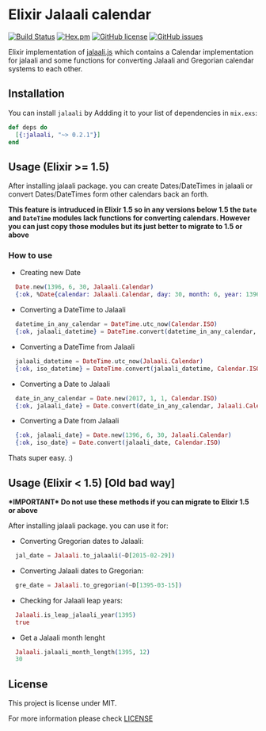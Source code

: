 # Elixir Jalaali calendar
[![Build Status](https://travis-ci.org/jalaali/elixir-jalaali.svg?branch=master)](https://travis-ci.org/jalaali/elixir-jalaali) [![Hex.pm](https://img.shields.io/badge/hex-0.2.1-blue.svg)](https://hex.pm/packages/jalaali) [![GitHub license](https://img.shields.io/badge/license-MIT-green.svg)](https://raw.githubusercontent.com/jalaali/elixir-jalaali/master/LICENSE) [![GitHub issues](https://img.shields.io/github/issues/jalaali/elixir-jalaali.svg)](https://github.com/jalaali/elixir-jalaali/issues)

Elixir implementation of [jalaali.js](https://github.com/jalaali/jalaali-js) which contains a Calendar implementation for jalaali and some functions for converting Jalaali and Gregorian calendar systems to each other.

## Installation

You can install `jalaali` by Addding it to your list of dependencies in `mix.exs`:

```elixir
def deps do
  [{:jalaali, "~> 0.2.1"}]
end
```

## Usage (Elixir >= 1.5)

After installing jalaali package. you can create Dates/DateTimes in jalaali or convert
Dates/DateTimes form other calendars back an forth.

**This feature is intruduced in Elixir 1.5 so in any versions below 1.5 the `Date`
and `DateTime` modules lack functions for converting calendars. However you can
just copy those modules but its just better to migrate to 1.5 or above**

### How to use

  - Creating new Date
```elixir
  Date.new(1396, 6, 30, Jalaali.Calendar)
  {:ok, %Date{calendar: Jalaali.Calendar, day: 30, month: 6, year: 1396}}
```

  - Converting a DateTime to Jalaali
```elixir
  datetime_in_any_calendar = DateTime.utc_now(Calendar.ISO)
  {:ok, jalaali_datetime} = DateTime.convert(datetime_in_any_calendar, Jalaali.Calendar)
```

  - Converting a DateTime from Jalaali
```elixir
  jalaali_datetime = DateTime.utc_now(Jalaali.Calendar)
  {:ok, iso_datetime} = DateTime.convert(jalaali_datetime, Calendar.ISO)
```

  - Converting a Date to Jalaali
```elixir
  date_in_any_calendar = Date.new(2017, 1, 1, Calendar.ISO)
  {:ok, jalaali_date} = Date.convert(date_in_any_calendar, Jalaali.Calendar)
```

  - Converting a Date from Jalaali
```elixir
  {:ok, jalaali_date} = Date.new(1396, 6, 30, Jalaali.Calendar)
  {:ok, iso_date} = Date.convert(jalaali_date, Calendar.ISO)
```

  Thats super easy. :)

## Usage (Elixir < 1.5) [Old bad way]
__&ast;IMPORTANT&ast; Do not use these methods if you can migrate to Elixir 1.5 or above__

After installing jalaali package. you can use it for:

  - Converting Gregorian dates to Jalaali:

```elixir
  jal_date = Jalaali.to_jalaali(~D[2015-02-29])
```

  - Converting Jalaali dates to Gregorian:

```elixir
  gre_date = Jalaali.to_gregorian(~D[1395-03-15])
```

  - Checking for Jalaali leap years:

```elixir
  Jalaali.is_leap_jalaali_year(1395)
  true
```

  - Get a Jalaali month lenght

```elixir
  Jalaali.jalaali_month_length(1395, 12)
  30
```

## License

This project is license under MIT.

For more information please check [LICENSE](https://github.com/jalaali/elixir-jalaali/blob/master/LICENSE)
